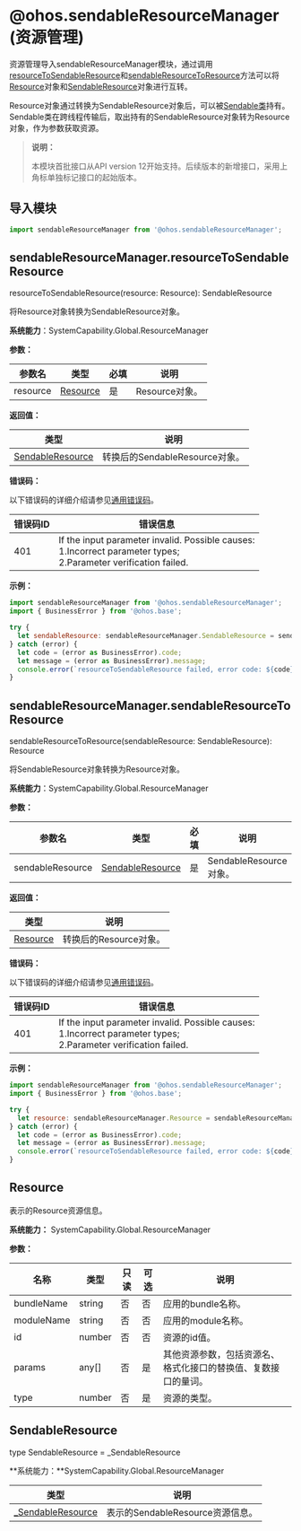 # @ohos.sendableResourceManager (资源管理)

资源管理导入sendableResourceManager模块，通过调用[resourceToSendableResource](#sendableresourcemanagerresourcetosendableresource)和[sendableResourceToResource](#sendableresourcemanagersendableresourcetoresource)方法可以将[Resource](#resource)对象和[SendableResource](#sendableresource)对象进行互转。

Resource对象通过转换为SendableResource对象后，可以被[Sendable类](../../arkts-utils/arkts-sendable.md)持有。Sendable类在跨线程传输后，取出持有的SendableResource对象转为Resource对象，作为参数获取资源。

> **说明：**
>
> 本模块首批接口从API version 12开始支持。后续版本的新增接口，采用上角标单独标记接口的起始版本。

## 导入模块

```js
import sendableResourceManager from '@ohos.sendableResourceManager';
```

## sendableResourceManager.resourceToSendableResource

resourceToSendableResource(resource: Resource): SendableResource

将Resource对象转换为SendableResource对象。

**系统能力**：SystemCapability.Global.ResourceManager

**参数：** 

| 参数名      | 类型                                       | 必填   | 说明                            |
| -------- | ---------------------------------------- | ---- | ----------------------------- |
| resource | [Resource](#resource) | 是    | Resource对象。 |

**返回值：**

| 类型     | 说明          |
| ------ | ---------------------------- |
| [SendableResource](#sendableresource)  | 转换后的SendableResource对象。 |

**错误码：**

以下错误码的详细介绍请参见[通用错误码](../errorcode-universal.md)。

| 错误码ID | 错误信息 |
| -------- | ---------------------------------------- |
| 401 | If the input parameter invalid. Possible causes: <br>1.Incorrect parameter types; <br>2.Parameter verification failed.                 |

**示例：** 
  ```js
import sendableResourceManager from '@ohos.sendableResourceManager';
import { BusinessError } from '@ohos.base';

try {
    let sendableResource: sendableResourceManager.SendableResource = sendableResourceManager.resourceToSendableResource($r('app.string.test'));
} catch (error) {
    let code = (error as BusinessError).code;
    let message = (error as BusinessError).message;
    console.error(`resourceToSendableResource failed, error code: ${code}, message: ${message}.`);
}
  ```

## sendableResourceManager.sendableResourceToResource

sendableResourceToResource(sendableResource: SendableResource): Resource

将SendableResource对象转换为Resource对象。

**系统能力**：SystemCapability.Global.ResourceManager

**参数：** 

| 参数名      | 类型                                       | 必填   | 说明                            |
| -------- | ---------------------------------------- | ---- | ----------------------------- |
| sendableResource | [SendableResource](#sendableresource) | 是    | SendableResource对象。 |

**返回值：**

| 类型     | 说明          |
| ------ | ---------------------------- |
| [Resource](#resource) | 转换后的Resource对象。 |

**错误码：**

以下错误码的详细介绍请参见[通用错误码](../errorcode-universal.md)。

| 错误码ID | 错误信息 |
| -------- | ---------------------------------------- |
| 401 | If the input parameter invalid. Possible causes: <br>1.Incorrect parameter types; <br>2.Parameter verification failed.                 |

**示例：** 
  ```js
import sendableResourceManager from '@ohos.sendableResourceManager';
import { BusinessError } from '@ohos.base';

try {
    let resource: sendableResourceManager.Resource = sendableResourceManager.sendableResourceToResource(sendableResourceManager.resourceToSendableResource($r('app.string.test')));
} catch (error) {
    let code = (error as BusinessError).code;
    let message = (error as BusinessError).message;
    console.error(`resourceToSendableResource failed, error code: ${code}, message: ${message}.`);
}
  ```

## Resource

表示的Resource资源信息。

**系统能力：** SystemCapability.Global.ResourceManager

**参数：**

| 名称         | 类型     | 只读   | 可选  |说明          |
| ---------- | ------ | ----- | ----  | ---------------|
| bundleName | string | 否    | 否 | 应用的bundle名称。 |
| moduleName | string | 否    | 否 | 应用的module名称。 |
| id         | number | 否    | 否 | 资源的id值。      |
| params     | any[] | 否    | 是 | 其他资源参数，包括资源名、格式化接口的替换值、复数接口的量词。      |
| type       | number | 否    | 是 | 资源的类型。      |

## SendableResource

type SendableResource = _SendableResource

**系统能力：**SystemCapability.Global.ResourceManager

| 类型         | 说明     |
| ---------- | ------ | 
| [_SendableResource](sendableResource.md#SendableResource)|表示的SendableResource资源信息。|

